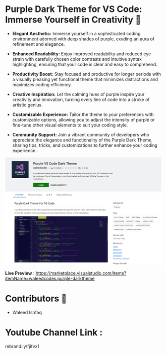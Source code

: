 # Purple Dark Theme for VS Code: Immerse Yourself in Creativity 🚀

- **Elegant Aesthetic:** Immerse yourself in a sophisticated coding environment adorned with deep shades of purple, exuding an aura of refinement and elegance.

- **Enhanced Readability:** Enjoy improved readability and reduced eye strain with carefully chosen color contrasts and intuitive syntax highlighting, ensuring that your code is clear and easy to comprehend.

- **Productivity Boost:** Stay focused and productive for longer periods with a visually pleasing yet functional theme that minimizes distractions and maximizes coding efficiency.

- **Creative Inspiration:** Let the calming hues of purple inspire your creativity and innovation, turning every line of code into a stroke of artistic genius.

- **Customizable Experience:** Tailor the theme to your preferences with customizable options, allowing you to adjust the intensity of purple or fine-tune other visual elements to suit your coding style.

- **Community Support:** Join a vibrant community of developers who appreciate the elegance and functionality of the Purple Dark Theme, sharing tips, tricks, and customizations to further enhance your coding experience.

<img src="./images/main.png" alt="">
<br>

**Live Preview** : https://marketplace.visualstudio.com/items?itemName=waleedcodes.purple-darktheme

# Contributors 🧔

- Waleed Ishfaq

# Youtube Channel Link :
rebrand.ly/fjifvx1
